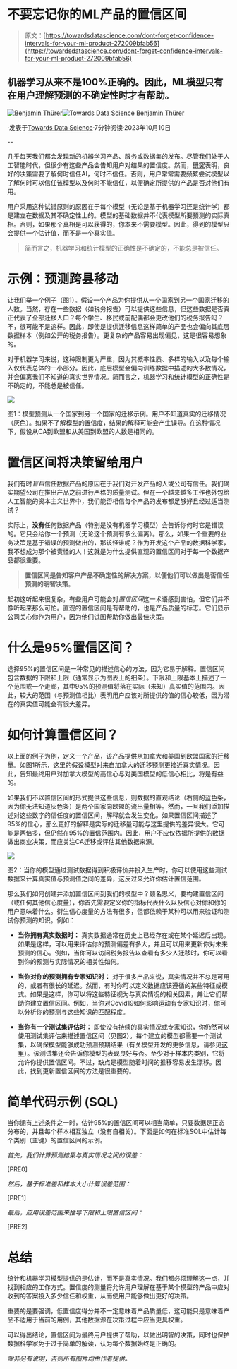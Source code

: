 # 不要忘记你的ML产品的置信区间

> 原文：[https://towardsdatascience.com/dont-forget-confidence-intervals-for-your-ml-product-272009bfab56](https://towardsdatascience.com/dont-forget-confidence-intervals-for-your-ml-product-272009bfab56)

## 机器学习从来不是100%正确的。因此，ML模型只有在用户理解预测的不确定性时才有帮助。

[](https://medium.com/@benjamin.thuerer?source=post_page-----272009bfab56--------------------------------)[![Benjamin Thürer](../Images/b4c49698c7270c592bf992fc47f75765.png)](https://medium.com/@benjamin.thuerer?source=post_page-----272009bfab56--------------------------------)[](https://towardsdatascience.com/?source=post_page-----272009bfab56--------------------------------)[![Towards Data Science](../Images/a6ff2676ffcc0c7aad8aaf1d79379785.png)](https://towardsdatascience.com/?source=post_page-----272009bfab56--------------------------------) [Benjamin Thürer](https://medium.com/@benjamin.thuerer?source=post_page-----272009bfab56--------------------------------)

·发表于[Towards Data Science](https://towardsdatascience.com/?source=post_page-----272009bfab56--------------------------------)·7分钟阅读·2023年10月10日

--

几乎每天我们都会发现新的机器学习产品、服务或数据集的发布。尽管我们处于人工智能时代，但很少有这些产品会告知用户对结果的置信度。然而，[研究](https://doi.org/10.1145/3351095.3372852)表明，良好的决策需要了解何时信任AI，何时不信任。否则，用户常常需要频繁尝试模型以了解何时可以信任该模型以及何时不能信任，以便确定所提供的产品是否对他们有用。

用户采用这种试错原则的原因在于每个模型（无论是基于机器学习还是统计学）都是建立在数据及其不确定性上的。模型的基础数据并不代表模型所要预测的实际真相。否则，如果那个真相是可以获得的，你本来不需要模型。因此，得到的模型只会提供一个估计值，而不是一个真实值。

> 简而言之，机器学习和统计模型的正确性是不确定的，不能总是被信任。

# 示例：预测跨县移动

让我们举一个例子（图1）。假设一个产品为你提供从一个国家到另一个国家迁移的人数。当然，存在一些数据（如税务报告）可以提供这些信息，但这些数据是否真正代表了全部迁移人口？每个学生、移民或前配偶都会更改他们的税务报告吗？不，很可能不是这样。因此，即使是提供迁移信息这样简单的产品也会偏向其底层数据样本（例如公开的税务报告）。更复杂的产品容易出现偏见，这是很容易想象的。

对于机器学习来说，这种限制更为严重，因为其概率性质、多样的输入以及每个输入仅代表总体的一小部分。因此，底层模型会偏向训练数据中描述的大多数情况，并会偏离我们不知道的真实世界情况。简而言之，机器学习和统计模型的正确性是不确定的，不能总是被信任。

![](../Images/0be8d8835326a877d968e2fb7372eb93.png)

图1：模型预测从一个国家到另一个国家的迁移示例。用户不知道真实的迁移情况（灰色）。如果不了解模型的置信度，结果的解释可能会产生误导。在这种情况下，假设从CA到欧盟和从美国到欧盟的人数是相同的。

# 置信区间将决策留给用户

我们有时*盲目*信任数据产品的原因在于我们对开发产品的人或公司有信任。我们确实期望公司在推出产品之前进行严格的质量测试。但在一个越来越多工作也外包给人工智能的资本主义世界中，我们能否相信每个产品的发布都足够好且经过适当测试？

实际上，**没有**任何数据产品（特别是没有机器学习模型）会告诉你何时它是错误的。它只会给你一个预测（无论这个预测有多么偏离）。那么，如果一个重要的业务决策是基于错误的预测做出的，那该怪谁呢？作为开发这个产品的数据科学家，我不想成为那个被责怪的人！这就是为什么提供直观的置信区间对于每一个数据产品都很重要。

> **置信区间是告知客户产品不确定性的解决方案，以便他们可以做出是否信任预测的明智决策**。

起初这听起来很复杂，有些用户可能会对*置信区间*这一术语感到害怕，但它们并不像听起来那么可怕。直观的置信区间是有帮助的，也是产品质量的标志。它们显示公司关心你作为用户，因为他们试图帮助你做出最佳决策。

# 什么是95%置信区间？

选择95%的置信区间是一种常见的描述信心的方法，因为它易于解释。置信区间包含数据的下限和上限（通常显示为图表上的细条）。下限和上限基本上描述了一个范围或一个走廊，其中95%的预测值将落在实际（未知）真实值的范围内。因此，较大的范围（与预测值相比）表明用户应该对所提供的值的信心较低，因为潜在的真实值可能会有很大差异。

# 如何计算置信区间？

以上面的例子为例，定义一个产品，该产品提供从加拿大和美国到欧盟国家的迁移量。如图1所示，这里的假设模型对来自加拿大的迁移预测更接近真实情况。因此，告知最终用户对加拿大模型的高信心与对美国模型的低信心相比，将是有益的。

如果我们不以置信区间的形式提供这些信息，则数据的直观结论（右侧的蓝色条，因为你无法知道灰色条）是两个国家向欧盟的流出量相等。然而，一旦我们添加描述对这些数字的信任度的置信区间，解释就会发生变化。如果置信区间描述了95%的信心，那么更好的解释是实际的迁移量可能与这里提供的差异很大。它可能是两倍多，但仍然在95%的置信范围内。因此，用户不应仅依据所提供的数据做出商业决策，而应关注CA迁移或评估其他数据来源。

![](../Images/92d63d8efc7b609c7589bce1ff98ed73.png)

图2：当你的模型通过测试数据得到积极评价并投入生产时，你可以使用这些测试数据来计算真实值与预测值之间的差异，这反过来允许你估计置信范围。

那么我们如何创建并添加置信区间到我们的模型中？顾名思义，要构建置信区间（或任何其他信心度量），你首先需要定义你的指标代表什么以及信心对你和你的用户意味着什么。衍生信心度量的方法有很多，但都依赖于某种可以用来验证和测试你预测的知识。例如：

+   **当你拥有真实数据时：** 真实数据通常在历史上已经存在或在某个延迟后出现。如果是这样，可以用来评估你的预测偏差有多大，并且可以用来更新你对未来预测的信心。例如，当你可以访问税务报告以查看有多少人迁移时，你可以看到你的预测与实际情况的相关性如何。

+   **当你对你的预测拥有专家知识时：** 对于很多产品来说，真实情况并不总是可用的，或者有很长的延迟。然而，有时你可以定义数据应该遵循的某些特征或模式。如果是这样，你可以将这些特征视为与真实情况的相关因素，并让它们帮助你建立置信区间。例如，当你对Covid19如何影响运动有专家知识时，你可以分析你的预测与这些知识的匹配程度。

+   **当你有一个测试集评估时：** 即使没有持续的真实情况或专家知识，你仍然可以使用测试集评估来描述置信区间（见图2）。每个建立的模型都需要一个测试集，以确保模型能够成功预测预期结果（有关模型开发的更多信息，请参见[这里](https://medium.com/towards-data-science/success-in-ml-projects-through-technical-drawings-69dd8d2744a4)）。该测试集还会告诉你模型的表现良好与否。至少对于样本内类别，它将允许你提供置信区间。不过，缺点是模型随着时间的推移容易发生漂移。因此，找到更新置信区间的方法是很重要的。

# 简单代码示例 (SQL)

当你拥有上述条件之一时，估计95%的置信区间可以相当简单，只要数据是正态分布的，并且每个样本相互独立（没有自相关）。下面是如何在标准SQL中估计每个类别（主键）的置信区间的示例。

*首先，我们计算预测结果与真实情况之间的误差：*

[PRE0]

*然后，基于标准差和样本大小计算误差范围：*

[PRE1]

*最后，应用误差范围来推导下限和上限置信区间：*

[PRE2]

# 总结

统计和机器学习模型提供的是估计，而不是真实情况。我们都必须理解这一点，并找到相应的工作方式。置信度的测量将允许用户理解在基于某个模型的产品中应对收到的答案投入多少信任和权重，从而使用户能够做出更好的决策。

重要的是要强调，低置信度得分并不一定意味着产品质量低，这可能只是意味着产品不适用于当前的用例，其他数据源在决策过程中应当更具权重。

可以得出结论，置信区间为最终用户提供了帮助，以做出明智的决策，同时也保护数据科学家免于过于简单的解读，认为每个数据始终是正确的。

*除非另有说明，否则所有图片均由作者提供。*
